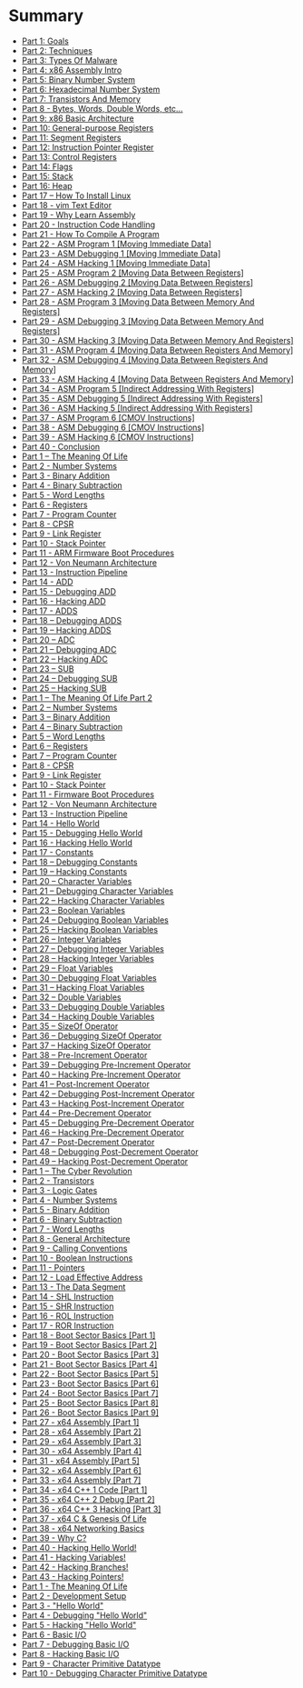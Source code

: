 # Summary

* [Part 1: Goals](pages/part-1-goals.md)
* [Part 2: Techniques](pages/part-2-techniques.md)
* [Part 3: Types Of Malware](pages/part-3-types-of-malware.md)
* [Part 4: x86 Assembly Intro](pages/part-4-x86-assembly-intro.md)
* [Part 5: Binary Number System](pages/part-5-binary-number-system.md)
* [Part 6: Hexadecimal Number System](pages/part-6-hexadecimal-number-system.md)
* [Part 7: Transistors And Memory](pages/part-7-transistors-and-memory.md)
* [Part 8 - Bytes, Words, Double Words, etc...](pages/part-8-bytes-words-double-words-etc.md)
* [Part 9: x86 Basic Architecture](pages/part-9-x86-basic-architecture.md)
* [Part 10: General-purpose Registers](pages/part-10-general-purpose-registers.md)
* [Part 11: Segment Registers](pages/part-11-segment-registers.md)
* [Part 12: Instruction Pointer Register](pages/part-12-instruction-pointer-register.md)
* [Part 13: Control Registers](pages/part-13-control-registers.md)
* [Part 14: Flags](pages/part-14-flags.md)
* [Part 15: Stack](pages/part-15-stack.md)
* [Part 16: Heap](pages/part-16-heap.md)
* [Part 17 – How To Install Linux](pages/part-17-how-to-install-linux.md)
* [Part 18 - vim Text Editor](pages/part-18-vim-text-editor.md)
* [Part 19 - Why Learn Assembly](pages/part-19-why-learn-assembly.md)
* [Part 20 - Instruction Code Handling](pages/part-20-instruction-code-handling.md)
* [Part 21 - How To Compile A Program](pages/part-21-how-to-compile-a-program.md)
* [Part 22 - ASM Program 1 [Moving Immediate Data]](pages/part-22-asm-program-1-moving-immediate-data.md)
* [Part 23 - ASM Debugging 1 [Moving Immediate Data]](pages/part-23-asm-debugging-1-moving-immediate-data.md)
* [Part 24 - ASM Hacking 1 [Moving Immediate Data]](pages/part-24-asm-hacking-1-moving-immediate-data.md)
* [Part 25 - ASM Program 2 [Moving Data Between Registers]](pages/part-25-asm-program-2-moving-data-between-registers.md)
* [Part 26 - ASM Debugging 2 [Moving Data Between Registers]](pages/part-26-asm-debugging-2-moving-data-between-registers.md)
* [Part 27 - ASM Hacking 2 [Moving Data Between Registers]](pages/part-27-asm-hacking-2-moving-data-between-registers.md)
* [Part 28 - ASM Program 3 [Moving Data Between Memory And Registers]](pages/part-28-asm-program-3-moving-data-between-memory-and-registers.md)
* [Part 29 - ASM Debugging 3 [Moving Data Between Memory And Registers]](pages/part-29-asm-debugging-3-moving-data-between-memory-and-registers.md)
* [Part 30 - ASM Hacking 3 [Moving Data Between Memory And Registers]](pages/part-30-asm-hacking-3-moving-data-between-memory-and-registers.md)
* [Part 31 - ASM Program 4 [Moving Data Between Registers And Memory]](pages/part-31-asm-program-4-moving-data-between-registers-and-memory.md)
* [Part 32 - ASM Debugging 4 [Moving Data Between Registers And Memory]](pages/part-32-asm-debugging-4-moving-data-between-registers-and-memory.md)
* [Part 33 - ASM Hacking 4 [Moving Data Between Registers And Memory]](pages/part-33-asm-hacking-4-moving-data-between-registers-and-memory.md)
* [Part 34 - ASM Program 5 [Indirect Addressing With Registers]](pages/part-34-asm-program-5-indirect-addressing-with-registers.md)
* [Part 35 - ASM Debugging 5 [Indirect Addressing With Registers]](pages/part-35-asm-debugging-5-indirect-addressing-with-registers.md)
* [Part 36 - ASM Hacking 5 [Indirect Addressing With Registers]](pages/part-36-asm-hacking-5-indirect-addressing-with-registers.md)
* [Part 37 - ASM Program 6 [CMOV Instructions]](pages/part-37-asm-program-6-cmov-instructions.md)
* [Part 38 - ASM Debugging 6 [CMOV Instructions]](pages/part-38-asm-debugging-6-cmov-instructions.md)
* [Part 39 - ASM Hacking 6 [CMOV Instructions]](pages/part-39-asm-hacking-6-cmov-instructions.md)
* [Part 40 - Conclusion](pages/part-40-conclusion.md)
* [Part 1 – The Meaning Of Life](pages/part-1-the-meaning-of-life.md)
* [Part 2 - Number Systems](pages/part-2-number-systems.md)
* [Part 3 - Binary Addition](pages/part-3-binary-addition.md)
* [Part 4 - Binary Subtraction](pages/part-4-binary-subtraction.md)
* [Part 5 - Word Lengths](pages/part-5-word-lengths.md)
* [Part 6 - Registers](pages/part-6-registers.md)
* [Part 7 - Program Counter](pages/part-7-program-counter.md)
* [Part 8 - CPSR](pages/part-8-cpsr.md)
* [Part 9 - Link Register](pages/part-9-link-register.md)
* [Part 10 - Stack Pointer](pages/part-10-stack-pointer.md)
* [Part 11 - ARM Firmware Boot Procedures](pages/part-11-arm-firmware-boot-procedures.md)
* [Part 12 - Von Neumann Architecture](pages/part-12-von-neumann-architecture.md)
* [Part 13 - Instruction Pipeline](pages/part-13-instruction-pipeline.md)
* [Part 14 - ADD](pages/part-14-add.md)
* [Part 15 - Debugging ADD](pages/part-15-debugging-add.md)
* [Part 16 - Hacking ADD](pages/part-16-hacking-add.md)
* [Part 17 - ADDS](pages/part-17-adds.md)
* [Part 18 – Debugging ADDS](pages/part-18-debugging-adds.md)
* [Part 19 – Hacking ADDS](pages/part-19-hacking-adds.md)
* [Part 20 – ADC](pages/part-20-adc.md)
* [Part 21 – Debugging ADC](pages/part-21-debugging-adc.md)
* [Part 22 – Hacking ADC](pages/part-22-hacking-adc.md)
* [Part 23 – SUB](pages/part-23-sub.md)
* [Part 24 – Debugging SUB](pages/part-24-debugging-sub.md)
* [Part 25 – Hacking SUB](pages/part-25-hacking-sub.md)
* [Part 1 – The Meaning Of Life Part 2](pages/part-1-the-meaning-of-life-part-2.md)
* [Part 2 – Number Systems](pages/part-2-number-systems.md)
* [Part 3 – Binary Addition](pages/part-3-binary-addition.md)
* [Part 4 – Binary Subtraction](pages/part-4-binary-subtraction.md)
* [Part 5 – Word Lengths](pages/part-5-word-lengths.md)
* [Part 6 – Registers](pages/part-6-registers.md)
* [Part 7 – Program Counter](pages/part-7-program-counter.md)
* [Part 8 - CPSR](pages/part-8-cpsr.md)
* [Part 9 - Link Register](pages/part-9-link-register.md)
* [Part 10 - Stack Pointer](pages/part-10-stack-pointer.md)
* [Part 11 - Firmware Boot Procedures](pages/part-11-firmware-boot-procedures.md)
* [Part 12 - Von Neumann Architecture](pages/part-12-von-neumann-architecture.md)
* [Part 13 - Instruction Pipeline](pages/part-13-instruction-pipeline.md)
* [Part 14 - Hello World](pages/part-14-hello-world.md)
* [Part 15 - Debugging Hello World](pages/part-15-debugging-hello-world.md)
* [Part 16 - Hacking Hello World](pages/part-16-hacking-hello-world.md)
* [Part 17 - Constants](pages/part-17-constants.md)
* [Part 18 – Debugging Constants](pages/part-18-debugging-constants.md)
* [Part 19 – Hacking Constants](pages/part-19-hacking-constants.md)
* [Part 20 – Character Variables](pages/part-20-character-variables.md)
* [Part 21 – Debugging Character Variables](pages/part-21-debugging-character-variables.md)
* [Part 22 – Hacking Character Variables](pages/part-22-hacking-character-variables.md)
* [Part 23 – Boolean Variables](pages/part-23-boolean-variables.md)
* [Part 24 – Debugging Boolean Variables](pages/part-24-debugging-boolean-variables.md)
* [Part 25 – Hacking Boolean Variables](pages/part-25-hacking-boolean-variables.md)
* [Part 26 – Integer Variables](pages/part-26-integer-variables.md)
* [Part 27 – Debugging Integer Variables](pages/part-27-debugging-integer-variables.md)
* [Part 28 – Hacking Integer Variables](pages/part-28-hacking-integer-variables.md)
* [Part 29 – Float Variables](pages/part-29-float-variables.md)
* [Part 30 – Debugging Float Variables](pages/part-30-debugging-float-variables.md)
* [Part 31 – Hacking Float Variables](pages/part-31-hacking-float-variables.md)
* [Part 32 – Double Variables](pages/part-32-double-variables.md)
* [Part 33 – Debugging Double Variables](pages/part-33-debugging-double-variables.md)
* [Part 34 – Hacking Double Variables](pages/part-34-hacking-double-variables.md)
* [Part 35 – SizeOf Operator](pages/part-35-sizeof-operator.md)
* [Part 36 – Debugging SizeOf Operator](pages/part-36-debugging-sizeof-operator.md)
* [Part 37 – Hacking SizeOf Operator](pages/part-37-hacking-sizeof-operator.md)
* [Part 38 – Pre-Increment Operator](pages/part-38-pre-increment-operator.md)
* [Part 39 – Debugging Pre-Increment Operator](pages/part-39-debugging-pre-increment-operator.md)
* [Part 40 – Hacking Pre-Increment Operator](pages/part-40-hacking-pre-increment-operator.md)
* [Part 41 – Post-Increment Operator](pages/part-41-post-increment-operator.md)
* [Part 42 – Debugging Post-Increment Operator](pages/part-42-debugging-post-increment-operator.md)
* [Part 43 – Hacking Post-Increment Operator](pages/part-43-hacking-post-increment-operator.md)
* [Part 44 – Pre-Decrement Operator](pages/part-44-pre-decrement-operator.md)
* [Part 45 – Debugging Pre-Decrement Operator](pages/part-45-debugging-pre-decrement-operator.md)
* [Part 46 – Hacking Pre-Decrement Operator](pages/part-46-hacking-pre-decrement-operator.md)
* [Part 47 – Post-Decrement Operator](pages/part-47-post-decrement-operator.md)
* [Part 48 – Debugging Post-Decrement Operator](pages/part-48-debugging-post-decrement-operator.md)
* [Part 49 – Hacking Post-Decrement Operator](pages/part-49-hacking-post-decrement-operator.md)
* [Part 1 – The Cyber Revolution](pages/part-1-the-cyber-revolution.md)
* [Part 2 - Transistors](pages/part-2-transistors.md)
* [Part 3 - Logic Gates](pages/part-3-logic-gates.md)
* [Part 4 - Number Systems](pages/part-4-number-systems.md)
* [Part 5 - Binary Addition](pages/part-5-binary-addition.md)
* [Part 6 - Binary Subtraction](pages/part-6-binary-subtraction.md)
* [Part 7 - Word Lengths](pages/part-7-word-lengths.md)
* [Part 8 - General Architecture](pages/part-8-general-architecture.md)
* [Part 9 - Calling Conventions](pages/part-9-calling-conventions.md)
* [Part 10 - Boolean Instructions](pages/part-10-boolean-instructions.md)
* [Part 11 - Pointers](pages/part-11-pointers.md)
* [Part 12 - Load Effective Address](pages/part-12-load-effective-address.md)
* [Part 13 - The Data Segment](pages/part-13-the-data-segment.md)
* [Part 14 - SHL Instruction](pages/part-14-shl-instruction.md)
* [Part 15 - SHR Instruction](pages/part-15-shr-instruction.md)
* [Part 16 - ROL Instruction](pages/part-16-rol-instruction.md)
* [Part 17 - ROR Instruction](pages/part-17-ror-instruction.md)
* [Part 18 - Boot Sector Basics [Part 1]](pages/part-18-boot-sector-basics-part-1.md)
* [Part 19 - Boot Sector Basics [Part 2]](pages/part-19-boot-sector-basics-part-2.md)
* [Part 20 - Boot Sector Basics [Part 3]](pages/part-20-boot-sector-basics-part-3.md)
* [Part 21 - Boot Sector Basics [Part 4]](pages/part-21-boot-sector-basics-part-4.md)
* [Part 22 - Boot Sector Basics [Part 5]](pages/part-22-boot-sector-basics-part-5.md)
* [Part 23 - Boot Sector Basics [Part 6]](pages/part-23-boot-sector-basics-part-6.md)
* [Part 24 - Boot Sector Basics [Part 7]](pages/part-24-boot-sector-basics-part-7.md)
* [Part 25 - Boot Sector Basics [Part 8]](pages/part-25-boot-sector-basics-part-8.md)
* [Part 26 - Boot Sector Basics [Part 9]](pages/part-26-boot-sector-basics-part-9.md)
* [Part 27 - x64 Assembly [Part 1]](pages/part-27-x64-assembly-part-1.md)
* [Part 28 - x64 Assembly [Part 2]](pages/part-28-x64-assembly-part-2.md)
* [Part 29 - x64 Assembly [Part 3]](pages/part-29-x64-assembly-part-3.md)
* [Part 30 - x64 Assembly [Part 4]](pages/part-30-x64-assembly-part-4.md)
* [Part 31 - x64 Assembly [Part 5]](pages/part-31-x64-assembly-part-5.md)
* [Part 32 - x64 Assembly [Part 6]](pages/part-32-x64-assembly-part-6.md)
* [Part 33 - x64 Assembly [Part 7]](pages/part-33-x64-assembly-part-7.md)
* [Part 34 - x64 C++ 1 Code [Part 1]](pages/part-34-x64-c++-1-code-part-1.md)
* [Part 35 - x64 C++ 2 Debug [Part 2]](pages/part-35-x64-c++-2-debug-part-2.md)
* [Part 36 - x64 C++ 3 Hacking [Part 3]](pages/part-36-x64-c++-3-hacking-part-3.md)
* [Part 37 - x64 C &amp; Genesis Of Life](pages/part-37-x64-c-amp;-genesis-of-life.md)
* [Part 38 - x64 Networking Basics](pages/part-38-x64-networking-basics.md)
* [Part 39 - Why C?](pages/part-39-why-c.md)
* [Part 40 - Hacking Hello World!](pages/part-40-hacking-hello-world!.md)
* [Part 41 - Hacking Variables!](pages/part-41-hacking-variables!.md)
* [Part 42 - Hacking Branches!](pages/part-42-hacking-branches!.md)
* [Part 43 - Hacking Pointers!](pages/part-43-hacking-pointers!.md)
* [Part 1 - The Meaning Of Life](pages/part-1-the-meaning-of-life.md)
* [Part 2 - Development Setup](pages/part-2-development-setup.md)
* [Part 3 - "Hello World"](pages/part-3-hello-world.md)
* [Part 4 - Debugging "Hello World"](pages/part-4-debugging-hello-world.md)
* [Part 5 - Hacking "Hello World"](pages/part-5-hacking-hello-world.md)
* [Part 6 - Basic I/O](pages/part-6-basic-io.md)
* [Part 7 - Debugging Basic I/O](pages/part-7-debugging-basic-io.md)
* [Part 8 - Hacking Basic I/O](pages/part-8-hacking-basic-io.md)
* [Part 9 - Character Primitive Datatype](pages/part-9-character-primitive-datatype.md)
* [Part 10 - Debugging Character Primitive Datatype](pages/part-10-debugging-character-primitive-datatype.md)
